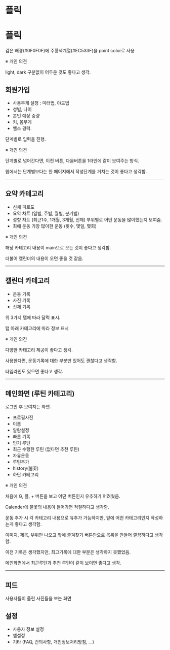 # 플릭

# **플릭**

검은 배경(#0F0F0F)에 주황색계열(#EC533F)을 point color로 사용

※ 개인 의견

light, dark 구분없이 어두운 것도 좋다고 생각.

## **회원가입**

- 사용무게 설정 : 미터법, 야드법
- 성별, 나이
- 본인 예상 중량
- 키, 몸무게
- 헬스 경력.

단계별로 입력을 진행.

※ 개인 의견

단계별로 넘어간다면, 이전 버튼, 다음버튼을 1라인에 같이 보여주는 방식.

웹에서는 단계별보다는 한 페이지에서 작성단계를 거치는 것이 좋다고 생각함.

------

## **요약 카테고리**

- 신체 피로도
- 요약 차트 (일별, 주별, 월별, 분기별)
- 성향 차트 (최근1주, 1개월, 3개월, 전체) 부위별로 어떤 운동을 많이했는지 보여줌.
- 최애 운동 가장 많이한 운동 (횟수, 몇일, 몇회)

※ 개인 의견

해당 카테고리 내용이 main으로 오는 것이 좋다고 생각함.

더불어 캘린더의 내용이 오면 좋을 것 같음.

------

## **캘린더 카테고리**

- 운동 기록
- 사진 기록
- 신체 기록

위 3가지 탭에 따라 달력 표시.

탭 아래 카테고리에 따라 정보 표시

※ 개인 의견

다양한 카테고리 제공이 좋다고 생각.

사용한다면, 운동기록에 대한 부분만 있어도 괜찮다고 생각함.

타임라인도 있으면 좋다고 생각.

------

## **메인화면 (루틴 카테고리)**

로그인 후 보여지는 화면.

- 프로필사진
- 이름
- 알람설정
- 빠른 기록
- 인기 루틴
- 최근 수행한 루틴 (없다면 추천 루틴)
- 자유운동
- 루틴추가
- history(불꽃)
- 하단 카테고리

※ 개인 의견

처음에 G, 플, + 버튼을 보고 어떤 버튼인지 유추하기 어려웠음.

Calender에 불꽃의 내용이 들어가면 적절하다고 생각함.

운동 추가 시 각 카테고리 내용으로 유추가 가능하지만, 앞에 어떤 카테고리인지 작성하는게 좋다고 생각함.

이미지, 제목, 부위만 나오고 앞에 즐겨찾기 버튼만으로 목록을 만들어 깔끔하다고 생각함.

이전 기록은 생각했지만, 최고기록에 대한 부분은 생각하지 못했었음.

메인화면에서 최근루틴과 추천 루틴이 같이 보이면 좋다고 생각.

------

## **피드**

사용자들이 올린 사진들을 보는 화면

## **설정**

- 사용자 정보 설정
- 앱설정
- 기타 (FAQ, 건의사항, 개인정보처리방침, ...)